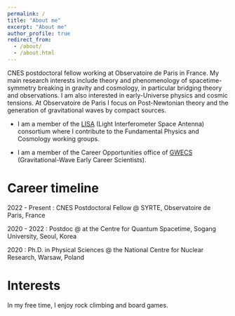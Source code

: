 ```yaml
---
permalink: /
title: "About me"
excerpt: "About me"
author_profile: true
redirect_from: 
  - /about/
  - /about.html
---
```

CNES postdoctoral fellow working at Observatoire de Paris in France. My main research interests include theory and phenomenology of spacetime-symmetry breaking in gravity and cosmology, in particular bridging theory and observations. I am also interested in early-Universe physics and cosmic tensions. At Observatoire de Paris I focus on Post-Newtonian theory and the generation of gravitational waves by compact sources.

* I am a member of the [LISA](https://www.elisascience.org/) (Light Interferometer Space Antenna) consortium where I contribute to the Fundamental Physics and Cosmology working groups.

* I am a member of the Career Opportunities office of [GWECS](https://gwecs.org/) (Gravitational-Wave Early Career Scientists).

Career timeline
======
2022 - Present
:	CNES Postdoctoral Fellow @ SYRTE, Observatoire de Paris, France

2020 - 2022
:	Postdoc @ at the Centre for Quantum Spacetime, Sogang University, Seoul, Korea

2020
:	Ph.D. in Physical Sciences @ the National Centre for Nuclear Research, Warsaw, Poland

Interests
======
In my free time, I enjoy rock climbing and board games.

